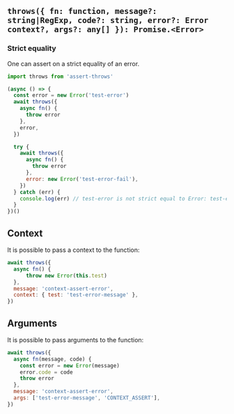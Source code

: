 ## `throws({ fn: function, message?: string|RegExp, code?: string, error?: Error context?, args?: any[] }): Promise.<Error>`

### Strict equality

One can assert on a strict equality of an error.

```js
import throws from 'assert-throws'

(async () => {
  const error = new Error('test-error')
  await throws({
    async fn() {
      throw error
    },
    error,
  })

  try {
    await throws({
      async fn() {
        throw error
      },
      error: new Error('test-error-fail'),
    })
  } catch (err) {
    console.log(err) // test-error is not strict equal to Error: test-error-fail.
  }
})()
```

## Context

It is possible to pass a context to the function:

```js
await throws({
  async fn() {
      throw new Error(this.test)
  },
  message: 'context-assert-error',
  context: { test: 'test-error-message' },
})
```

## Arguments

It is possible to pass arguments to the function:

```js
await throws({
  async fn(message, code) {
    const error = new Error(message)
    error.code = code
    throw error
  },
  message: 'context-assert-error',
  args: ['test-error-message', 'CONTEXT_ASSERT'],
})
```
